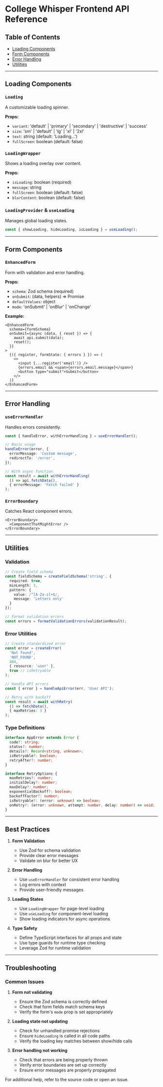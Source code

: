 # College Whisper Frontend API Reference

## Table of Contents
- [Loading Components](#loading-components)
- [Form Components](#form-components)
- [Error Handling](#error-handling)
- [Utilities](#utilities)

---

## Loading Components

### `Loading`
A customizable loading spinner.

**Props:**
- `variant`: 'default' | 'primary' | 'secondary' | 'destructive' | 'success'
- `size`: 'sm' | 'default' | 'lg' | 'xl' | '2xl'
- `text`: string (default: 'Loading...')
- `fullScreen`: boolean (default: false)

### `LoadingWrapper`
Shows a loading overlay over content.

**Props:**
- `isLoading`: boolean (required)
- `message`: string
- `fullScreen`: boolean (default: false)
- `blurContent`: boolean (default: false)

### `LoadingProvider` & `useLoading`
Manages global loading states.

```typescript
const { showLoading, hideLoading, isLoading } = useLoading();
```

---

## Form Components

### `EnhancedForm`
Form with validation and error handling.

**Props:**
- `schema`: Zod schema (required)
- `onSubmit`: (data, helpers) => Promise
- `defaultValues`: object
- `mode`: 'onSubmit' | 'onBlur' | 'onChange'

**Example:**
```tsx
<EnhancedForm
  schema={formSchema}
  onSubmit={async (data, { reset }) => {
    await api.submit(data);
    reset();
  }}
>
  {({ register, formState: { errors } }) => (
    <>
      <input {...register('email')} />
      {errors.email && <span>{errors.email.message}</span>}
      <button type="submit">Submit</button>
    </>
  )}
</EnhancedForm>
```

---

## Error Handling

### `useErrorHandler`
Handles errors consistently.

```typescript
const { handleError, withErrorHandling } = useErrorHandler();

// Basic usage
handleError(error, {
  errorMessage: 'Custom message',
  redirectTo: '/error',
});

// With async function
const result = await withErrorHandling(
  () => api.fetchData(),
  { errorMessage: 'Fetch failed' }
);
```

### `ErrorBoundary`
Catches React component errors.

```tsx
<ErrorBoundary>
  <ComponentThatMightError />
</ErrorBoundary>
```

---

## Utilities

### Validation

```typescript
// Create field schema
const fieldSchema = createFieldSchema('string', {
  required: true,
  minLength: 3,
  pattern: {
    value: /^[A-Za-z]+$/,
    message: 'Letters only'
  }
});

// Format validation errors
const errors = formatValidationErrors(validationResult);
```

### Error Utilities

```typescript
// Create standardized error
const error = createError(
  'Not found',
  'NOT_FOUND',
  404,
  { resource: 'user' },
  true // isRetryable
);

// Handle API errors
const { error } = handleApiError(err, 'User API');

// Retry with backoff
const result = await withRetry(
  () => fetchData(),
  { maxRetries: 3 }
);
```

### Type Definitions

```typescript
interface AppError extends Error {
  code?: string;
  status?: number;
  details?: Record<string, unknown>;
  isRetryable?: boolean;
  retryAfter?: number;
}

interface RetryOptions {
  maxRetries?: number;
  initialDelay?: number;
  maxDelay?: number;
  exponentialBackoff?: boolean;
  backoffFactor?: number;
  isRetryable?: (error: unknown) => boolean;
  onRetry?: (error: unknown, attempt: number, delay: number) => void;
}
```

---

## Best Practices

1. **Form Validation**
   - Use Zod for schema validation
   - Provide clear error messages
   - Validate on blur for better UX

2. **Error Handling**
   - Use `useErrorHandler` for consistent error handling
   - Log errors with context
   - Provide user-friendly messages

3. **Loading States**
   - Use `LoadingWrapper` for page-level loading
   - Use `useLoading` for component-level loading
   - Show loading indicators for async operations

4. **Type Safety**
   - Define TypeScript interfaces for all props and state
   - Use type guards for runtime type checking
   - Leverage Zod for runtime validation

---

## Troubleshooting

### Common Issues

1. **Form not validating**
   - Ensure the Zod schema is correctly defined
   - Check that form fields match schema keys
   - Verify the form's `mode` prop is set appropriately

2. **Loading state not updating**
   - Check for unhandled promise rejections
   - Ensure `hideLoading` is called in all code paths
   - Verify the loading key matches between show/hide calls

3. **Error handling not working**
   - Check that errors are being properly thrown
   - Verify error boundaries are set up correctly
   - Ensure error messages are properly propagated

For additional help, refer to the source code or open an issue.
